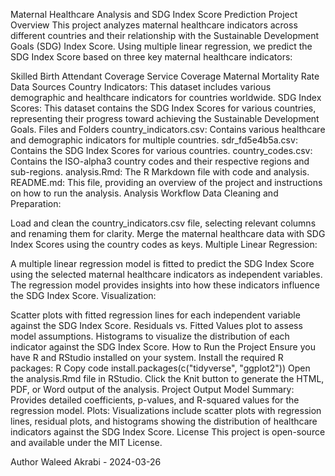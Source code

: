 Maternal Healthcare Analysis and SDG Index Score Prediction
Project Overview
This project analyzes maternal healthcare indicators across different countries and their relationship with the Sustainable Development Goals (SDG) Index Score. Using multiple linear regression, we predict the SDG Index Score based on three key maternal healthcare indicators:

Skilled Birth Attendant Coverage
Service Coverage
Maternal Mortality Rate
Data Sources
Country Indicators: This dataset includes various demographic and healthcare indicators for countries worldwide.
SDG Index Scores: This dataset contains the SDG Index Scores for various countries, representing their progress toward achieving the Sustainable Development Goals.
Files and Folders
country_indicators.csv: Contains various healthcare and demographic indicators for multiple countries.
sdr_fd5e4b5a.csv: Contains the SDG Index Scores for various countries.
country_codes.csv: Contains the ISO-alpha3 country codes and their respective regions and sub-regions.
analysis.Rmd: The R Markdown file with code and analysis.
README.md: This file, providing an overview of the project and instructions on how to run the analysis.
Analysis Workflow
Data Cleaning and Preparation:

Load and clean the country_indicators.csv file, selecting relevant columns and renaming them for clarity.
Merge the maternal healthcare data with SDG Index Scores using the country codes as keys.
Multiple Linear Regression:

A multiple linear regression model is fitted to predict the SDG Index Score using the selected maternal healthcare indicators as independent variables.
The regression model provides insights into how these indicators influence the SDG Index Score.
Visualization:

Scatter plots with fitted regression lines for each independent variable against the SDG Index Score.
Residuals vs. Fitted Values plot to assess model assumptions.
Histograms to visualize the distribution of each indicator against the SDG Index Score.
How to Run the Project
Ensure you have R and RStudio installed on your system.
Install the required R packages:
R
Copy code
install.packages(c("tidyverse", "ggplot2"))
Open the analysis.Rmd file in RStudio.
Click the Knit button to generate the HTML, PDF, or Word output of the analysis.
Project Output
Model Summary: Provides detailed coefficients, p-values, and R-squared values for the regression model.
Plots: Visualizations include scatter plots with regression lines, residual plots, and histograms showing the distribution of healthcare indicators against the SDG Index Score.
License
This project is open-source and available under the MIT License.

Author
Waleed Akrabi - 2024-03-26
